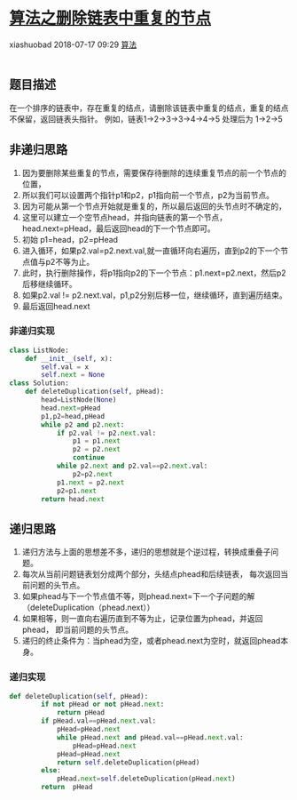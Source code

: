 <div class="blog-article">
    <h1><a href="p.html?p=算法/算法之删除链表中重复的节点" class="title">算法之删除链表中重复的节点</a></h1>
    <span class="author">xiashuobad</span>
    <span class="time">2018-07-17 09:29</span>
    <span><a href="tags.html?t=算法" class="tag">算法</a></span>
    </div>
<br/>

## 题目描述 ##
在一个排序的链表中，存在重复的结点，请删除该链表中重复的结点，重复的结点不保留，返回链表头指针。 
例如，链表1->2->3->3->4->4->5 处理后为 1->2->5
## 非递归思路 ##
1. 因为要删除某些重复的节点，需要保存待删除的连续重复节点的前一个节点的位置，
2. 所以我们可以设置两个指针p1和p2，p1指向前一个节点，p2为当前节点。
3. 因为可能从第一个节点开始就是重复的，所以最后返回的头节点时不确定的，
4. 这里可以建立一个空节点head，并指向链表的第一个节点，head.next=pHead，最后返回head的下一个节点即可。
5. 初始 p1=head，p2=pHead
6. 进入循环，如果p2.val=p2.next.val,就一直循环向右遍历，直到p2的下一个节点值与p2不等为止。
7. 此时，执行删除操作，将p1指向p2的下一个节点：p1.next=p2.next，然后p2后移继续循环。
8. 如果p2.val != p2.next.val，p1,p2分别后移一位，继续循环，直到遍历结束。
9. 最后返回head.next
### 非递归实现  ###
```python
class ListNode:
    def __init__(self, x):
        self.val = x
        self.next = None
class Solution:   
    def deleteDuplication(self, pHead):
        head=ListNode(None)
        head.next=pHead
        p1,p2=head,pHead
        while p2 and p2.next:
            if p2.val != p2.next.val:
                p1 = p1.next
                p2 = p2.next
                continue
            while p2.next and p2.val==p2.next.val:
                p2=p2.next
            p1.next = p2.next
            p2=p1.next
        return head.next
```
## 递归思路 ##
1. 递归方法与上面的思想差不多，递归的思想就是个逆过程，转换成重叠子问题。
2. 每次从当前问题链表划分成两个部分，头结点phead和后续链表，
每次返回当前问题的头节点。
3. 如果phead与下一个节点值不等，则phead.next=下一个子问题的解
（deleteDuplication（phead.next））
4. 如果相等，则一直向右遍历直到不等为止，记录位置为phead，并返回phead，
即当前问题的头节点。
5. 递归的终止条件为：当phead为空，或者phead.next为空时，就返回phead本身。
### 递归实现 ###
```python
def deleteDuplication(self, pHead):
        if not pHead or not pHead.next:
            return pHead
        if pHead.val==pHead.next.val:
            pHead=pHead.next
            while pHead.next and pHead.val==pHead.next.val:
                pHead=pHead.next
            pHead=pHead.next
            return self.deleteDuplication(pHead)
        else:
            pHead.next=self.deleteDuplication(pHead.next)
        return  pHead
```